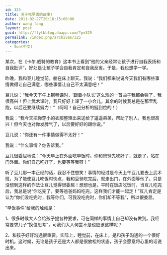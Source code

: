 ```yaml
---
id: 325
title: 关于吃早饭的故事!
date: 2011-02-27T20:18:15+00:00
author: wang fang
layout: post
guid: http://flylbblog.duapp.com/?p=325
permalink: /index.php/archives/325
categories:
  - Son(中文)
---
```

某次，在《卡尔.威特的教育》这本书上看到“他的父亲经常让孩子进行自我表扬和自我批评”，好处是让孩子学会自我肯定和自我反省。于是，我也想学一学。

昨晚，我和豆儿睡觉前，躺在床上聊天。我说：“我们都来说说今天我们有哪些事情做得让自己满意，哪些事情让自己不太满意吧！”

豆儿说：“我今天下午上钢琴课时，‘跟着小队长’这么难的一首曲子我都会弹了，我很高兴！但上武术课时，我只好好上课了一小会儿，其余的时候我总是在那里乱跑，以后还要继续努力！”（呵呵！自己分析的挺到位的！）

我说：“我今天把你穿小的衣服整理出来送给了遥遥弟弟，帮助了别人，我也很高兴！但今天也对你发脾气了，以后要好好的跟你说。”

豆儿说：“你还有一件事情做得不太好！”

我说：“什么事情？你告诉我。”

豆儿很委屈地说：“今天早上在外面吃早饭时，你和爸爸先吃好了，就走了，站在门外面。你们自己吃好了，也要等等我呀！”

听了豆儿那一本正经的话，我忍不住想笑！事情的经过是今天上午豆儿要去上武术班，为了能使豆儿吃饭时快点，我和豆爸吃完后，就走出门，在外面等他了。只是没想到这样的作法让豆儿觉得很委屈！想想也是，平时在饭店吃饭时，当豆儿吃完后，我总是说“你吃完了，要等爸爸妈妈吃完，这样我们才能一起走！”豆儿肯定是认为“你们没吃完时，我等你们。可我没吃完时，你们却不等我”，所以很委屈。

“早饭事件”给我的触动是：

1、很多时候大人会给孩子提各种要求，可在同样的事情上自己却没有做到。我经常要求儿子“换位思考”，可我们大人何尝不是也应该这样呢？

2、和孩子好好沟通很重要。实际上，睡觉前，在床上，是和孩子沟通的一个很好时机。这时候，无论是孩子还是大人都是很放松的状态，孩子会愿意将心里的话说出来。